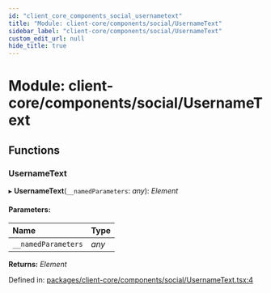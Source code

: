 ```yaml
---
id: "client_core_components_social_usernametext"
title: "Module: client-core/components/social/UsernameText"
sidebar_label: "client-core/components/social/UsernameText"
custom_edit_url: null
hide_title: true
---
```


# Module: client-core/components/social/UsernameText

## Functions

### UsernameText

▸ **UsernameText**(`__namedParameters`: *any*): *Element*

#### Parameters:

Name | Type |
:------ | :------ |
`__namedParameters` | *any* |

**Returns:** *Element*

Defined in: [packages/client-core/components/social/UsernameText.tsx:4](https://github.com/xr3ngine/xr3ngine/blob/9d253dc38/packages/client-core/components/social/UsernameText.tsx#L4)
